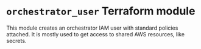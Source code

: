 # `orchestrator_user` Terraform module

This module creates an orchestrator IAM user with standard policies attached. It is mostly used
to get access to shared AWS resources, like secrets.
